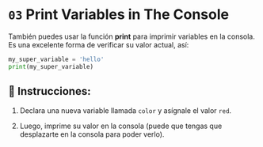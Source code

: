 # `03` Print Variables in The Console

También puedes usar la función **print** para imprimir variables en la consola. Es una excelente forma de verificar su valor actual, así:

```py
my_super_variable = 'hello'
print(my_super_variable)
```

## 📝 Instrucciones:

1. Declara una nueva variable llamada `color` y asígnale el valor `red`.

2. Luego, imprime su valor en la consola (puede que tengas que desplazarte en la consola para poder verlo).
